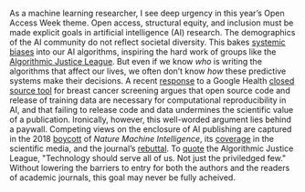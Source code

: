 As a machine learning researcher, I see deep urgency in this year’s Open Access Week theme. Open access, structural equity, and inclusion must be made explicit goals in artificial intelligence (AI) research. The demographics of the AI community do not reflect societal diversity. This bakes [systemic biases](https://www.technologyreview.com/2020/07/17/1005396/predictive-policing-algorithms-racist-dismantled-machine-learning-bias-criminal-justice/) into our AI algorithms, inspiring the hard work of groups like the [Algorithmic Justice League](https://www.npr.org/sections/codeswitch/2020/02/08/770174171/when-bias-is-coded-into-our-technology). But even if we know *who* is writing the algorithms that affect our lives, we often don’t know *how* these predictive systems make their decisions. A recent [response](https://www.nature.com/articles/s41586-020-2766-y) to a Google Health [closed source tool](https://www.nature.com/articles/s41586-019-1799-6) for breast cancer screening argues that open source code and release of training data are necessary for computational reproducibility in AI, and that failing to release code and data undermines the scientific value of a publication. Ironically, however, this well-worded argument lies behind a paywall. Competing views on the enclosure of AI publishing are captured in the 2018 [boycott](https://openaccess.engineering.oregonstate.edu) of *Nature Machine Intelligence*, its [coverage](https://www.sciencemag.org/news/2018/05/why-are-ai-researchers-boycotting-new-nature-journal-and-shunning-others) in the scientific media, and the journal’s [rebuttal](https://www.nature.com/articles/s42256-020-0144-y). To [quote](https://www.ajl.org) the Algorithmic Justice League, "Technology should serve all of us. Not just the priviledged few." Without lowering the barriers to entry for both the authors and the readers of academic journals, this goal may never be fully acheived.
